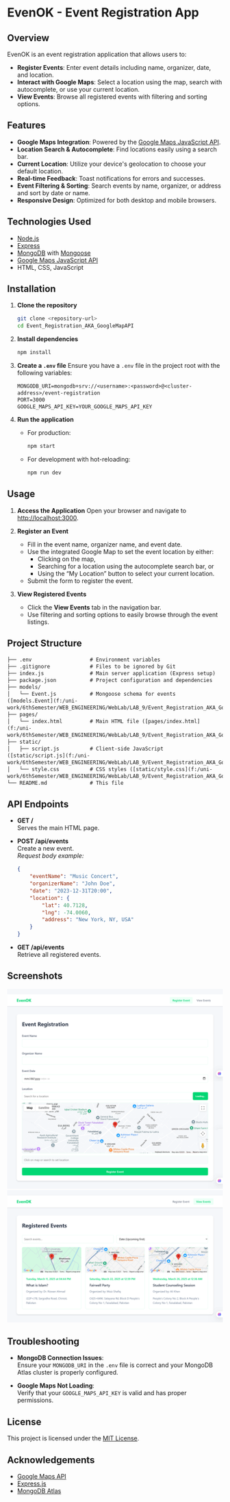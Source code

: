 # EvenOK - Event Registration App

## Overview
EvenOK is an event registration application that allows users to:
- **Register Events**: Enter event details including name, organizer, date, and location.
- **Interact with Google Maps**: Select a location using the map, search with autocomplete, or use your current location.
- **View Events**: Browse all registered events with filtering and sorting options.

## Features
- **Google Maps Integration**: Powered by the [Google Maps JavaScript API](https://developers.google.com/maps/documentation/javascript/overview).
- **Location Search & Autocomplete**: Find locations easily using a search bar.
- **Current Location**: Utilize your device's geolocation to choose your default location.
- **Real-time Feedback**: Toast notifications for errors and successes.
- **Event Filtering & Sorting**: Search events by name, organizer, or address and sort by date or name.
- **Responsive Design**: Optimized for both desktop and mobile browsers.

## Technologies Used
- [Node.js](https://nodejs.org/)
- [Express](https://expressjs.com/)
- [MongoDB](https://www.mongodb.com/) with [Mongoose](https://mongoosejs.com/)
- [Google Maps JavaScript API](https://developers.google.com/maps/)
- HTML, CSS, JavaScript

## Installation

1. **Clone the repository**
    ```sh
    git clone <repository-url>
    cd Event_Registration_AKA_GoogleMapAPI
    ```

2. **Install dependencies**
    ```sh
    npm install
    ```

3. **Create a `.env` file**
    Ensure you have a `.env` file in the project root with the following variables:
    ```env
    MONGODB_URI=mongodb+srv://<username>:<password>@<cluster-address>/event-registration
    PORT=3000
    GOOGLE_MAPS_API_KEY=YOUR_GOOGLE_MAPS_API_KEY
    ```

4. **Run the application**
    - For production:
        ```sh
        npm start
        ```
    - For development with hot-reloading:
        ```sh
        npm run dev
        ```

## Usage

1. **Access the Application**
   Open your browser and navigate to [http://localhost:3000](http://localhost:3000).

2. **Register an Event**
   - Fill in the event name, organizer name, and event date.
   - Use the integrated Google Map to set the event location by either:
     - Clicking on the map,
     - Searching for a location using the autocomplete search bar, or
     - Using the “My Location” button to select your current location.
   - Submit the form to register the event.

3. **View Registered Events**
   - Click the **View Events** tab in the navigation bar.
   - Use filtering and sorting options to easily browse through the event listings.

## Project Structure
```
├── .env                   # Environment variables
├── .gitignore             # Files to be ignored by Git
├── index.js               # Main server application (Express setup)
├── package.json           # Project configuration and dependencies
├── models/
│   └── Event.js           # Mongoose schema for events ([models.Event](f:/uni-work/6thSemester/WEB_ENGINEERING/WebLab/LAB_9/Event_Registration_AKA_GoogleMapAPI/models/Event.js))
├── pages/
│   └── index.html         # Main HTML file ([pages/index.html](f:/uni-work/6thSemester/WEB_ENGINEERING/WebLab/LAB_9/Event_Registration_AKA_GoogleMapAPI/pages/index.html))
├── static/
│   ├── script.js          # Client-side JavaScript ([static/script.js](f:/uni-work/6thSemester/WEB_ENGINEERING/WebLab/LAB_9/Event_Registration_AKA_GoogleMapAPI/static/script.js))
│   └── style.css          # CSS styles ([static/style.css](f:/uni-work/6thSemester/WEB_ENGINEERING/WebLab/LAB_9/Event_Registration_AKA_GoogleMapAPI/static/style.css))
└── README.md              # This file
```

## API Endpoints
- **GET /**  
  Serves the main HTML page.

- **POST /api/events**  
  Create a new event.  
  _Request body example:_
  ```json
  {
      "eventName": "Music Concert",
      "organizerName": "John Doe",
      "date": "2023-12-31T20:00",
      "location": {
          "lat": 40.7128,
          "lng": -74.0060,
          "address": "New York, NY, USA"
      }
  }
  ```

- **GET /api/events**  
  Retrieve all registered events.

## Screenshots
![Event Registration](image.png)
![Event Overview](image-1.png)

## Troubleshooting

- **MongoDB Connection Issues**:  
  Ensure your `MONGODB_URI` in the `.env` file is correct and your MongoDB Atlas cluster is properly configured.

- **Google Maps Not Loading**:  
  Verify that your `GOOGLE_MAPS_API_KEY` is valid and has proper permissions.

## License
This project is licensed under the [MIT License](https://opensource.org/licenses/MIT).

## Acknowledgements
- [Google Maps API](https://developers.google.com/maps/)
- [Express.js](https://expressjs.com/)
- [MongoDB Atlas](https://www.mongodb.com/cloud/atlas)
```// filepath: